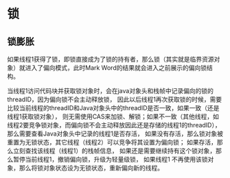 # 锁

## 锁膨胀

如果线程1获得了锁，即锁直接成为了锁的持有者，那么锁（其实就是临界资源对象）就进入了偏向模式，此时Mark Word的结果就会进入之前展示的偏向锁结构。


当线程1访问代码块并获取锁对象时，会在java对象头和栈帧中记录偏向的锁的threadID，因为偏向锁不会主动释放锁，
因此以后线程1再次获取锁的时候，需要比较当前线程的threadID和Java对象头中的threadID是否一致，如果一致（还是线程1获取锁对象），
则无需使用CAS来加锁、解锁；如果不一致（其他线程，如线程2要竞争锁对象，而偏向锁不会主动释放因此还是存储的线程1的threadID），
那么需要查看Java对象头中记录的线程1是否存活，
如果没有存活，那么锁对象被重置为无锁状态，其它线程（线程2）可以竞争将其设置为偏向锁；
如果存活，那么立刻查找该线程（线程1）的栈帧信息，
如果还是需要继续持有这个锁对象，那么暂停当前线程1，撤销偏向锁，升级为轻量级锁，
如果线程1 不再使用该锁对象，那么将锁对象状态设为无锁状态，重新偏向新的线程。

